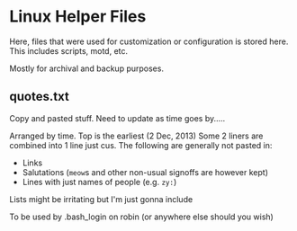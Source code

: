 # Linux Helper Files

Here, files that were used for customization or configuration is stored here.
This includes scripts, motd, etc.

Mostly for archival and backup purposes.

## quotes.txt
Copy and pasted stuff. Need to update as time goes by.....

Arranged by time. Top is the earliest (2 Dec, 2013)
Some 2 liners are combined into 1 line just cus.
The following are generally not pasted in:
- Links
- Salutations (```meow```s and other non-usual signoffs are however kept)
- Lines with just names of people (e.g. ```zy:```)

Lists might be irritating but I'm just gonna include

To be used by .bash_login on robin (or anywhere else should you wish)
